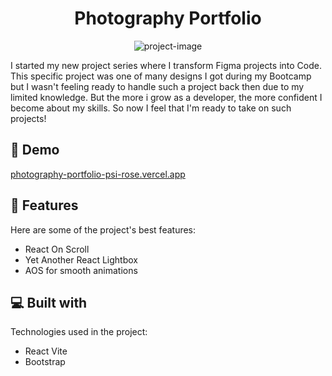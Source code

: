 <h1 align="center" id="title">Photography Portfolio</h1>

<p align="center"><img src="https://s3.amazonaws.com/shecodesio-production/uploads/files/000/124/381/original/Untitled_design.png?17114055059" alt="project-image"></p>

<p id="description">I started my new project series where I transform Figma projects into Code. This specific project was one of many designs I got during my Bootcamp but I wasn't feeling ready to handle such a project back then due to my limited knowledge. But the more i grow as a developer, the more confident I become about my skills. So now I feel that I'm ready to take on such projects!</p>

<h2>🚀 Demo</h2>

[photography-portfolio-psi-rose.vercel.app](photography-portfolio-psi-rose.vercel.app)

  
  
<h2>🧐 Features</h2>

Here are some of the project's best features:

*   React On Scroll
*   Yet Another React Lightbox
*   AOS for smooth animations

  
  
<h2>💻 Built with</h2>

Technologies used in the project:

*   React Vite
*   Bootstrap
